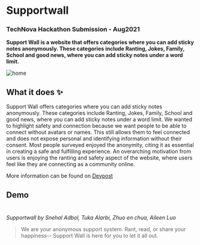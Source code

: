 # Supportwall 

### TechNova Hackathon Submission - Aug2021

**Support Wall is a website that offers categories where you can add sticky notes anonymously. These categories include Ranting, Jokes, Family, School and good news, where you can add sticky notes under a word limit.**

![home](https://snehal-adbol.snehaladbol.repl.co/assets/img/project2.png)

## What it does ✨ 

Support Wall offers categories where you can add sticky notes anonymously. These categories include Ranting, Jokes, Family, School and good news, where you can add sticky notes under a word limit. We wanted to highlight safety and connection because we want people to be able to connect without avatars or names. This still allows them to feel connected and does not expose personal and identifying information without their consent. Most people surveyed enjoyed the anonymity, citing it as essential in creating a safe and fulfilling experience. An overarching motivation from users is enjoying the ranting and safety aspect of the website, where users feel like they are connecting as a community online.

More information can be found on [Devpost](https://devpost.com/software/support-wall)

## Demo 

<!-- [![Watch the video](https://img.youtube.com/vi/55NHIiYnHVo/maxresdefault.jpg)](https://drive.google.com/file/d/1TVLNBvHY7ZHFnrj2XIkfUws49N3sC2wp/view) -->


#

*Supportwall by Snehal Adbol, Tuka Alarbi, Zhuo en chua, Aileen Luo*
> We are your anonymous support system. Rant, read, or share your happiness-- Support Wall is here for you to let it all out.

